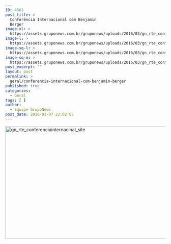 ```yaml
---
ID: 4561
post_title: >
  Conferência Internacional com Benjamin
  Berger
image-xl: >
  https://assets.gruponews.com.br/gruponews/uploads/2016/03/gn_rte_conferenciainternacinal_site.png
image-l: >
  https://assets.gruponews.com.br/gruponews/uploads/2016/03/gn_rte_conferenciainternacinal_site.png
image-sq-l: >
  https://assets.gruponews.com.br/gruponews/uploads/2016/03/gn_rte_conferenciainternacinal_site.png
image-sq-m: >
  https://assets.gruponews.com.br/gruponews/uploads/2016/03/gn_rte_conferenciainternacinal_site-720x353.png
post_excerpt: ""
layout: post
permalink: >
  geral/conferencia-internacional-com-benjamin-berger
published: true
categories:
  - Geral
tags: [ ]
author:
  - Equipe GrupoNews
post_date: 2016-03-07 22:02:05
---
```

<img class="alignnone size-full wp-image-4567" src="http://www.gruponews.com.br/wp-content/uploads/2016/03/gn_rte_conferenciainternacinal_site.png" alt="gn_rte_conferenciainternacinal_site" width="960" height="353" />
